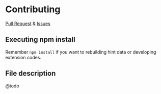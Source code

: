 # Contributing

[Pull Request][pr] & [Issues][issues]

## Executing npm install

Remember `npm install` if you want to rebuilding hint data or developing extension codes.


## File description

@todo

[issues]: https://github.com/ahmadalli/vscode-nginx-conf-hint/issues
[pr]: https://github.com/ahmadalli/vscode-nginx-conf-hint/pulls
